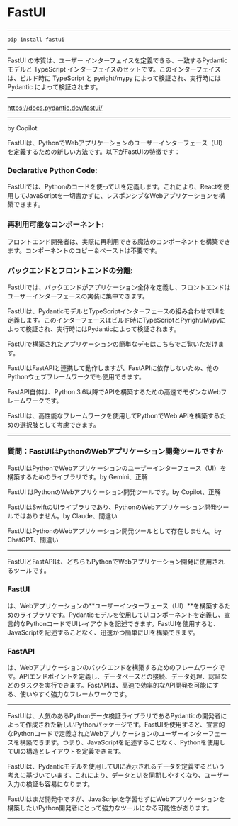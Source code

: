 ###
# FastUI
### 


---
```
pip install fastui
```
---

FastUI の本質は、ユーザー インターフェイスを定義できる、一致するPydanticモデルと TypeScript インターフェイスのセットです。このインターフェイスは、ビルド時に TypeScript と pyright/mypy によって検証され、実行時には Pydantic によって検証されます。

---

https://docs.pydantic.dev/fastui/

---
by Copilot

FastUIは、PythonでWebアプリケーションのユーザーインターフェース（UI）を定義するための新しい方法です。以下がFastUIの特徴です：

### Declarative Python Code: 
FastUIでは、Pythonのコードを使ってUIを定義します。これにより、Reactを使用してJavaScriptを一切書かずに、レスポンシブなWebアプリケーションを構築できます。
### 再利用可能なコンポーネント: 
フロントエンド開発者は、実際に再利用できる魔法のコンポーネントを構築できます。コンポーネントのコピー＆ペーストは不要です。
### バックエンドとフロントエンドの分離: 
FastUIでは、バックエンドがアプリケーション全体を定義し、フロントエンドはユーザーインターフェースの実装に集中できます。

FastUIは、PydanticモデルとTypeScriptインターフェースの組み合わせでUIを定義します。このインターフェースはビルド時にTypeScriptとPyright/Mypyによって検証され、実行時にはPydanticによって検証されます。

FastUIで構築されたアプリケーションの簡単なデモはこちらでご覧いただけます。

FastUIはFastAPIと連携して動作しますが、FastAPIに依存しないため、他のPythonウェブフレームワークでも使用できます。

FastAPI自体は、Python 3.6以降でAPIを構築するための高速でモダンなWebフレームワークです。

FastUIは、高性能なフレームワークを使用してPythonでWeb APIを構築するための選択肢として考慮できます。


---

### 質問：FastUIはPythonのWebアプリケーション開発ツールですか

FastUIはPythonでWebアプリケーションのユーザーインターフェース（UI）を構築するためのライブラリです。by Gemini、正解

FastUI はPythonのWebアプリケーション開発ツールです。by Copilot、正解

FastUIはSwiftのUIライブラリであり、PythonのWebアプリケーション開発ツールではありません。by Claude、間違い

FastUIはPythonのWebアプリケーション開発ツールとして存在しません。by ChatGPT、間違い

---

FastUIとFastAPIは、どちらもPythonでWebアプリケーション開発に使用されるツールです。

### FastUI 
は、Webアプリケーションの**ユーザーインターフェース（UI）**を構築するためのライブラリです。Pydanticモデルを使用してUIコンポーネントを定義し、宣言的なPythonコードでUIレイアウトを記述できます。FastUIを使用すると、JavaScriptを記述することなく、迅速かつ簡単にUIを構築できます。

### FastAPI 
は、Webアプリケーションのバックエンドを構築するためのフレームワークです。APIエンドポイントを定義し、データベースとの接続、データ処理、認証などのタスクを実行できます。FastAPIは、高速で効率的なAPI開発を可能にする、使いやすく強力なフレームワークです。


---

FastUIは、人気のあるPythonデータ検証ライブラリであるPydanticの開発者によって作成された新しいPythonパッケージです。FastUIを使用すると、宣言的なPythonコードで定義されたWebアプリケーションのユーザーインターフェースを構築できます。つまり、JavaScriptを記述することなく、Pythonを使用してUIの構造とレイアウトを定義できます。

FastUIは、Pydanticモデルを使用してUIに表示されるデータを定義するという考えに基づいています。これにより、データとUIを同期しやすくなり、ユーザー入力の検証も容易になります。

FastUIはまだ開発中ですが、JavaScriptを学習せずにWebアプリケーションを構築したいPython開発者にとって強力なツールになる可能性があります。

---

